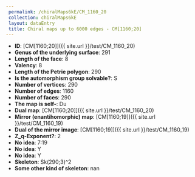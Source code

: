 ```yaml
--- 
 permalink: /chiralMaps6kE/CM_1160_20 
 collection: chiralMaps6kE
 layout: dataEntry
 title: Chiral maps up to 6000 edges - CM[1160;20]
---
```


- **ID**: [CM[1160;20]]({{ site.url }}/test/CM_1160_20)
- **Genus of the underlying surface**: 291
- **Length of the face**: 8
- **Valency**: 8
- **Length of the Petrie polygon**: 290
- **Is the automorphism group solvable?**: S
- **Number of vertices**: 290
- **Number of edges**: 1160
- **Number of faces**: 290
- **The map is self-**: Du
- **Dual map**: [CM[1160;20]]({{ site.url }}/test/CM_1160_20)
- **Mirror (enantihomorphic) map**: [CM[1160;19]]({{ site.url }}/test/CM_1160_19)
- **Dual of the mirror image**: [CM[1160;19]]({{ site.url }}/test/CM_1160_19)
- **Z_q-Exponent?**: 2
- **No idea**:  7:19
- **No idea**: Y
- **No idea**: Y
- **Skeleton**: Sk(290;3)^2
- **Some other kind of skeleton**: nan
